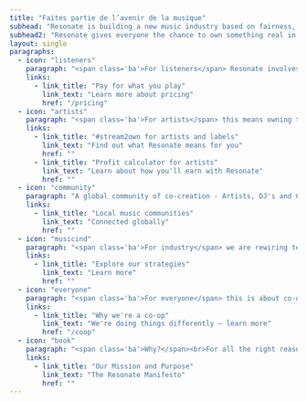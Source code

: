 ```yaml
---
title: "Faites partie de l’avenir de la musique"
subhead: "Resonate is building a new music industry based on fairness, transparency and cooperation."
subhead2: "Resonate gives everyone the chance to own something real in the digital age."
layout: single
paragraphs:
  - icon: "listeners"
    paragraph: "<span class='ba'>For listeners</span> Resonate involves owning something of real value in a digital economy. It's also about resisting the urge to treat music as nothing more than audio wallpaper. About rediscovering and engaging in music as art made by real humans."
    links:
      - link_title: "Pay for what you play"
        link_text: "Learn more about pricing"
        href: "/pricing"
  - icon: "artists"
    paragraph: "<span class='ba'>For artists</span> this means owning their work, and owning their networks. Resonate is about fairness and control; we allow creators to set the terms on which to distribute their art."
    links:
      - link_title: "#stream2own for artists and labels"
        link_text: "Find out what Resonate means for you"
        href: ""
      - link_title: "Profit calculator for artists"
        link_text: "Learn about how you'll earn with Resonate"
        href: ""
  - icon: "community"
    paragraph: "A global community of co-creation - Artists, DJ's and Curators"
    links:
      - link_title: "Local music communities"
        link_text: "Connected globally"
        href: ""      
  - icon: "musicind"
    paragraph: "<span class='ba'>For industry</span> we are rewiring terms of business, transforming an industry that’s currently based on exclusivity and inequity into one based on openness, transparency, and collaboration."
    links:
      - link_title: "Explore our strategies"
        link_text: "Learn more"
        href: ""
  - icon: "everyone"
    paragraph: "<span class='ba'>For everyone</span> this is about co-owning a platform. We think that this one-member, one-vote system gives everyone a voice, and supports the community in a fair and transparent way."
    links:
      - link_title: "Why we're a co-op"
        link_text: "We're doing things differently — learn more"
        href: "/coop"
  - icon: "book"
    paragraph: "<span class='ba'>Why?</span><br>For all the right reasons: "
    links:
      - link_title: "Our Mission and Purpose"
        link_text: "The Resonate Manifesto"
        href: ""
---
```

